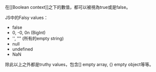 在[[Boolean context]]之下的數值，都可以被視為true或是false。

JS中的Falsy values：
- false
- 0, -0, 0n (BigInt)
- '', "" (所有的empty string)
- null
- undefined
- NaN

除此以上之外都是truthy values，包含[] empty array, {} empty object等等。